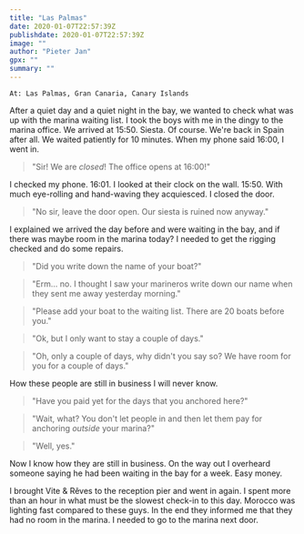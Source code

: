 ```yaml
---
title: "Las Palmas"
date: 2020-01-07T22:57:39Z
publishdate: 2020-01-07T22:57:39Z
image: ""
author: "Pieter Jan"
gpx: ""
summary: ""
---
```


`At: Las Palmas, Gran Canaria, Canary Islands`

After a quiet day and a quiet night in the bay, we wanted to check what was up with the marina waiting list. I took the boys with me in the dingy to the marina office. We arrived at 15:50. Siesta. Of course. We're back in Spain after all. We waited patiently for 10 minutes. When my phone said 16:00, I went in.

> "Sir! We are _closed_! The office opens at 16:00!"

I checked my phone. 16:01. I looked at their clock on the wall. 15:50. With much eye-rolling and hand-waving they acquiesced. I closed the door.

> "No sir, leave the door open. Our siesta is ruined now anyway."

I explained we arrived the day before and were waiting in the bay, and if there was maybe room in the marina today? I needed to get the rigging checked and do some repairs.

> "Did you write down the name of your boat?"

> "Erm... no. I thought I saw your marineros write down our name when they sent me away yesterday morning."

> "Please add your boat to the waiting list. There are 20 boats before you."

> "Ok, but I only want to stay a couple of days."

> "Oh, only a couple of days, why didn't you say so? We have room for you for a couple of days."

How these people are still in business I will never know.

> "Have you paid yet for the days that you anchored here?"

> "Wait, what? You don't let people in and then let them pay for anchoring _outside_ your marina?"

> "Well, yes."

Now I know how they are still in business. On the way out I overheard someone saying he had been waiting in the bay for a week. Easy money.

I brought Vite & Rêves to the reception pier and went in again. I spent more than an hour in what must be the slowest check-in to this day. Morocco was lighting fast compared to these guys. In the end they informed me that they had no room in the marina. I needed to go to the marina next door.
